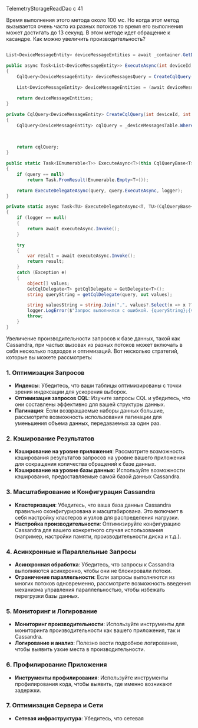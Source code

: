 TelemetryStorageReadDao с 41

Время выполнения этого метода около 100 мс.
Но когда этот метод вызывается очень часто из разных потоков то время его выполнения может достигать до 13 секунд.
В этом методе идет обращение к касандре. Как можно увеличить производительность?

```cs

List<DeviceMessageEntity> deviceMessageEntities = await _container.GetDeviceMessagesInRangeQuery.ExecuteAsync(deviceDbId, fromHour, toHour);

public async Task<List<DeviceMessageEntity>> ExecuteAsync(int deviceId, int fromHour, int toHour)
{
    CqlQuery<DeviceMessageEntity> deviceMessagesQuery = CreateCqlQuery(deviceId, fromHour, toHour);

    List<DeviceMessageEntity> deviceMessageEntities = (await deviceMessagesQuery.ExecuteAsync(_logger))
                                                                                .ToList();
    return deviceMessageEntities;
}

private CqlQuery<DeviceMessageEntity> CreateCqlQuery(int deviceId, int fromHour, int toHour)
{
    CqlQuery<DeviceMessageEntity> cqlQuery = _deviceMessagesTable.Where(x => x.DeviceId == deviceId &&
                                                                             x.Hour >= fromHour &&
                                                                             x.Hour <= toHour);

    return cqlQuery;
}

public static Task<IEnumerable<T>> ExecuteAsync<T>(this CqlQueryBase<T> query, ISpfLogger logger = null)
{
    if (query == null)
        return Task.FromResult(Enumerable.Empty<T>());

    return ExecuteDelegateAsync(query, query.ExecuteAsync, logger);
}

private static async Task<TU> ExecuteDelegateAsync<T, TU>(CqlQueryBase<T> query, Func<Task<TU>> executeAsync, ISpfLogger logger = null)
{
    if (logger == null)
    {
        return await executeAsync.Invoke();
    }            

    try
    {
        var result = await executeAsync.Invoke();                          
        return result;
    }
    catch (Exception e)
    {                
        object[] values;
        GetCqlDelegate<T> getCqlDelegate = GetDelegate<T>();
        string queryString = getCqlDelegate(query, out values);

        string valuesString = string.Join(",", values?.Select(x => x ?? "null") ?? Enumerable.Empty<object>());
        logger.LogError($"Запрос выполнился с ошибкой. {queryString};{valuesString};", e);
        throw;
    }
}
```

Увеличение производительности запросов к базе данных, такой как Cassandra, при частых вызовах из разных потоков может включать в себя несколько подходов и оптимизаций. Вот несколько стратегий, которые вы можете рассмотреть:

### 1. Оптимизация Запросов

- **Индексы**: Убедитесь, что ваши таблицы оптимизированы с точки зрения индексации для ускорения выборок.
- **Оптимизация запросов CQL**: Изучите запросы CQL и убедитесь, что они составлены эффективно для вашей структуры данных.
- **Пагинация**: Если возвращаемые наборы данных большие, рассмотрите возможность использования пагинации для уменьшения объема данных, передаваемых за один раз.

### 2. Кэширование Результатов

- **Кэширование на уровне приложения**: Рассмотрите возможность кэширования результатов запросов на уровне вашего приложения для сокращения количества обращений к базе данных.
- **Кэширование на уровне базы данных**: Используйте возможности кэширования, предоставляемые самой базой данных Cassandra.

### 3. Масштабирование и Конфигурация Cassandra

- **Кластеризация**: Убедитесь, что ваша база данных Cassandra правильно сконфигурирована и масштабирована. Это включает в себя настройку кластеров и узлов для распределения нагрузки.
- **Настройка производительности**: Оптимизируйте конфигурацию Cassandra для вашего конкретного случая использования (например, настройки памяти, производительности диска и т.д.).

### 4. Асинхронные и Параллельные Запросы

- **Асинхронная обработка**: Убедитесь, что запросы к Cassandra выполняются асинхронно, чтобы они не блокировали потоки.
- **Ограничение параллельности**: Если запросы выполняются из многих потоков одновременно, рассмотрите возможность введения механизма управления параллельностью, чтобы избежать перегрузки базы данных.

### 5. Мониторинг и Логирование

- **Мониторинг производительности**: Используйте инструменты для мониторинга производительности как вашего приложения, так и Cassandra.
- **Логирование и анализ**: Полезно вести подробное логирование, чтобы выявить узкие места в производительности.

### 6. Профилирование Приложения

- **Инструменты профилирования**: Используйте инструменты профилирования кода, чтобы выявить, где именно возникают задержки.

### 7. Оптимизация Сервера и Сети

- **Сетевая инфраструктура**: Убедитесь, что сетевая